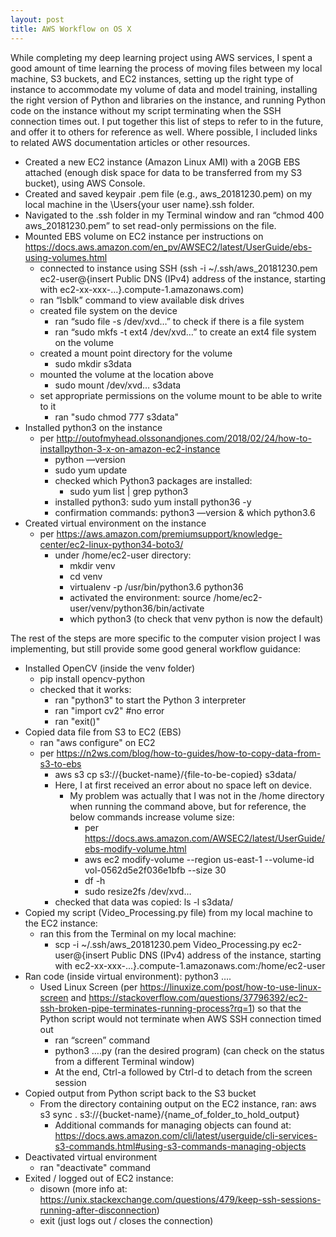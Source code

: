 ```yaml
---
layout: post
title: AWS Workflow on OS X
---
```


While completing my deep learning project using AWS services, I spent a good amount of time learning the process of moving files between my local machine, S3 buckets, and EC2 instances, setting up the right type of instance to accommodate my volume of data and model training, installing the right version of Python and libraries on the instance, and running Python code on the instance without my script terminating when the SSH connection times out.  I put together this list of steps to refer to in the future, and offer it to others for reference as well.  Where possible, I included links to related AWS documentation articles or other resources.

* Created a new EC2 instance (Amazon Linux AMI) with a 20GB EBS attached (enough disk space for data to be transferred from my S3 bucket), using AWS Console.
* Created and saved keypair .pem file (e.g., aws_20181230.pem) on my local machine in the \Users\{your user name}\.ssh folder.
* Navigated to the .ssh folder in my Terminal window and ran “chmod 400 aws_20181230.pem” to set read-only
permissions on the file.
* Mounted EBS volume on EC2 instance per instructions on https://docs.aws.amazon.com/en_pv/AWSEC2/latest/UserGuide/ebs-using-volumes.html
  * connected to instance using SSH (ssh -i ~/.ssh/aws_20181230.pem ec2-user@{insert Public DNS (IPv4) address of the instance, starting with ec2-xx-xxx-...}.compute-1.amazonaws.com)
  * ran “lsblk” command to view available disk drives
  * created file system on the device
    * ran “sudo file -s /dev/xvd…” to check if there is a file system
    * ran “sudo mkfs -t ext4 /dev/xvd…” to create an ext4 file system on the volume
  * created a mount point directory for the volume
    * sudo mkdir s3data
  * mounted the volume at the location above
    * sudo mount /dev/xvd… s3data
  * set appropriate permissions on the volume mount to be able to write to it
    * ran "sudo chmod 777 s3data"
* Installed python3 on the instance
  * per http://outofmyhead.olssonandjones.com/2018/02/24/how-to-installpython-3-x-on-amazon-ec2-instance
    * python —version
    * sudo yum update
    * checked which Python3 packages are installed:
      * sudo yum list | grep python3
    * installed python3: sudo yum install python36 -y
    * confirmation commands: python3 —version & which python3.6
* Created virtual environment on the instance
  * per https://aws.amazon.com/premiumsupport/knowledge-center/ec2-linux-python34-boto3/
    * under /home/ec2-user directory:
      * mkdir venv
      * cd venv
      * virtualenv -p /usr/bin/python3.6 python36
      * activated the environment: source /home/ec2-user/venv/python36/bin/activate
      * which python3 (to check that venv python is now the default)

The rest of the steps are more specific to the computer vision project I was implementing, but still provide some good general workflow guidance:

* Installed OpenCV (inside the venv folder)
  * pip install opencv-python
  * checked that it works:
    * ran "python3" to start the Python 3 interpreter
    * ran "import cv2" #no error
    * ran "exit()"
* Copied data file from S3 to EC2 (EBS)
  * ran "aws configure" on EC2
  * per https://n2ws.com/blog/how-to-guides/how-to-copy-data-from-s3-to-ebs
    * aws s3 cp s3://{bucket-name}/{file-to-be-copied} s3data/
    * Here, I at first received an error about no space left on device.
      * My problem was actually that I was not in the /home directory when running the command above, but for reference, the below commands increase volume size:
        *  per https://docs.aws.amazon.com/AWSEC2/latest/UserGuide/ebs-modify-volume.html
          * aws ec2 modify-volume --region us-east-1 --volume-id vol-0562d5e2f036e1bfb --size 30
          * df -h
          * sudo resize2fs /dev/xvd…
    * checked that data was copied: ls -l s3data/
* Copied my script (Video_Processing.py file) from my local machine to the EC2 instance:
  * ran this from the Terminal on my local machine:
    * scp -i ~/.ssh/aws_20181230.pem Video_Processing.py ec2-user@{insert Public DNS (IPv4) address of the instance, starting with ec2-xx-xxx-...}.compute-1.amazonaws.com:/home/ec2-user
* Ran code (inside virtual environment): python3 ….
  * Used Linux Screen (per https://linuxize.com/post/how-to-use-linux-screen and https://stackoverflow.com/questions/37796392/ec2-ssh-broken-pipe-terminates-running-process?rq=1) so that the Python script would not terminate when AWS SSH connection timed out
    * ran “screen” command
    * python3 ….py (ran the desired program) (can check on the status from a different Terminal window)
    * At the end, Ctrl-a followed by Ctrl-d to detach from the screen session
* Copied output from Python script back to the S3 bucket
  * From the directory containing output on the EC2 instance, ran: aws s3 sync . s3://{bucket-name}/{name_of_folder_to_hold_output}
    * Additional commands for managing objects can found at: https://docs.aws.amazon.com/cli/latest/userguide/cli-services-s3-commands.html#using-s3-commands-managing-objects
* Deactivated virtual environment
  * ran "deactivate" command
* Exited / logged out of EC2 instance:
  * disown (more info at: https://unix.stackexchange.com/questions/479/keep-ssh-sessions-running-after-disconnection)
  * exit (just logs out / closes the connection)
